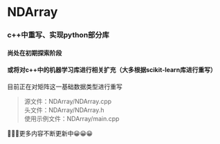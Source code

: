 # NDArray
### c++中重写、实现python部分库
#### 尚处在初期探索阶段
#### 或将对c++中的机器学习库进行相关扩充（大多根据scikit-learn库进行重写）
目前正在对矩阵这一基础数据类型进行重写  
> 源文件：NDArray/NDArray.cpp  
> 头文件：NDArray/NDArray.h  
> 使用示例文件：NDArray/main.cpp

🚀🚀🚀更多内容不断更新中😀😀😀

